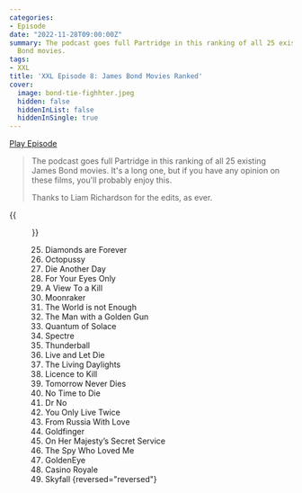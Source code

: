 ```yaml
---
categories:
- Episode
date: "2022-11-28T09:00:00Z"
summary: The podcast goes full Partridge in this ranking of all 25 existing James
  Bond movies.
tags:
- XXL
title: 'XXL Episode 8: James Bond Movies Ranked'
cover: 
  image: bond-tie-fighhter.jpeg
  hidden: false
  hiddenInList: false
  hiddenInSingle: true
---
```


[Play Episode](https://www.patreon.com/posts/xxl-episode-8-75184810)
> The podcast goes full Partridge in this ranking of all 25 existing James Bond movies. It's a long one, but if you have any opinion on these films, you'll probably enjoy this.
>
> Thanks to Liam Richardson for the edits, as ever.

{{<figure 
    src="bond-tie-fighhter.jpeg" 
    caption="Image credit: Alex" 
    alt="Bond Villain with Tie Fighter">}}

25. Diamonds are Forever
24. Octopussy
23. Die Another Day
22. For Your Eyes Only
21. A View To a Kill
20. Moonraker
19. The World is not Enough
18. The Man with a Golden Gun
17. Quantum of Solace
16. Spectre
15. Thunderball
14. Live and Let Die
13. The Living Daylights
12. Licence to Kill
11. Tomorrow Never Dies
10. No Time to Die
9. Dr No
8. You Only Live Twice
7. From Russia With Love
6. Goldfinger
5. On Her Majesty’s Secret Service
4. The Spy Who Loved Me
3. GoldenEye
2. Casino Royale
1. Skyfall
{reversed="reversed"}